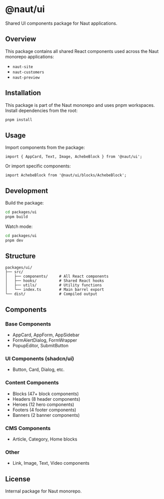 # @naut/ui

Shared UI components package for Naut applications.

## Overview

This package contains all shared React components used across the Naut monorepo applications:
- `naut-site`
- `naut-customers`
- `naut-preview`

## Installation

This package is part of the Naut monorepo and uses pnpm workspaces. Install dependencies from the root:

```bash
pnpm install
```

## Usage

Import components from the package:

```tsx
import { AppCard, Text, Image, AchebeBlock } from '@naut/ui';
```

Or import specific components:

```tsx
import AchebeBlock from '@naut/ui/blocks/AchebeBlock';
```

## Development

Build the package:

```bash
cd packages/ui
pnpm build
```

Watch mode:

```bash
cd packages/ui
pnpm dev
```

## Structure

```
packages/ui/
├── src/
│   ├── components/     # All React components
│   ├── hooks/          # Shared React hooks
│   ├── utils/          # Utility functions
│   └── index.ts        # Main barrel export
└── dist/               # Compiled output
```

## Components

### Base Components
- AppCard, AppForm, AppSidebar
- FormAlertDialog, FormWrapper
- PopupEditor, SubmitButton

### UI Components (shadcn/ui)
- Button, Card, Dialog, etc.

### Content Components
- Blocks (47+ block components)
- Headers (8 header components)
- Heroes (12 hero components)
- Footers (4 footer components)
- Banners (2 banner components)

### CMS Components
- Article, Category, Home blocks

### Other
- Link, Image, Text, Video components

## License

Internal package for Naut monorepo.

